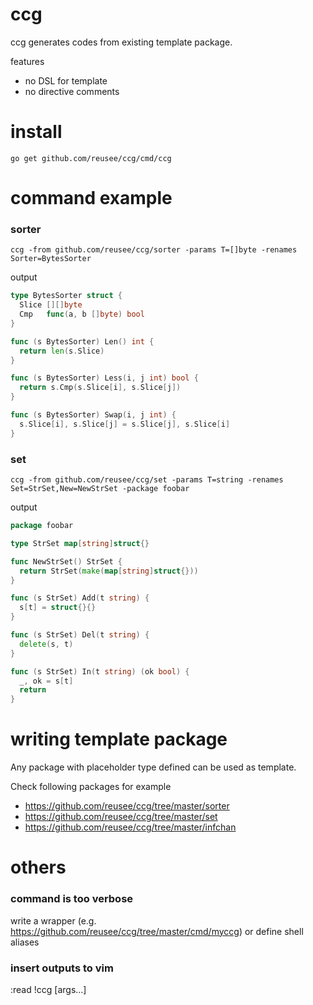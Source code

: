 # ccg
ccg generates codes from existing template package.

features
* no DSL for template
* no directive comments

# install
```
go get github.com/reusee/ccg/cmd/ccg
```

# command example

### sorter
```
ccg -from github.com/reusee/ccg/sorter -params T=[]byte -renames Sorter=BytesSorter
```
output
```go
type BytesSorter struct {
  Slice [][]byte
  Cmp   func(a, b []byte) bool
}

func (s BytesSorter) Len() int {
  return len(s.Slice)
}

func (s BytesSorter) Less(i, j int) bool {
  return s.Cmp(s.Slice[i], s.Slice[j])
}

func (s BytesSorter) Swap(i, j int) {
  s.Slice[i], s.Slice[j] = s.Slice[j], s.Slice[i]
}
```

### set
```
ccg -from github.com/reusee/ccg/set -params T=string -renames Set=StrSet,New=NewStrSet -package foobar
```
output
```go
package foobar

type StrSet map[string]struct{}

func NewStrSet() StrSet {
  return StrSet(make(map[string]struct{}))
}

func (s StrSet) Add(t string) {
  s[t] = struct{}{}
}

func (s StrSet) Del(t string) {
  delete(s, t)
}

func (s StrSet) In(t string) (ok bool) {
  _, ok = s[t]
  return
}
```

# writing template package
Any package with placeholder type defined can be used as template.

Check following packages for example
* https://github.com/reusee/ccg/tree/master/sorter
* https://github.com/reusee/ccg/tree/master/set
* https://github.com/reusee/ccg/tree/master/infchan

# others

### command is too verbose
write a wrapper (e.g. https://github.com/reusee/ccg/tree/master/cmd/myccg) or define shell aliases

### insert outputs to vim
:read !ccg [args...]

